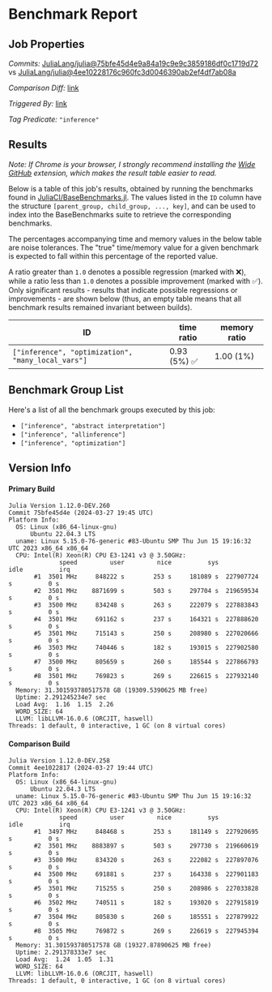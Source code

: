 # Benchmark Report

## Job Properties

*Commits:* [JuliaLang/julia@75bfe45d4e9a84a19c9e9c3859186df0c1719d72](https://github.com/JuliaLang/julia/commit/75bfe45d4e9a84a19c9e9c3859186df0c1719d72) vs [JuliaLang/julia@4ee10228176c960fc3d0046390ab2ef4df7ab08a](https://github.com/JuliaLang/julia/commit/4ee10228176c960fc3d0046390ab2ef4df7ab08a)

*Comparison Diff:* [link](https://github.com/JuliaLang/julia/compare/4ee10228176c960fc3d0046390ab2ef4df7ab08a..75bfe45d4e9a84a19c9e9c3859186df0c1719d72)

*Triggered By:* [link](https://github.com/JuliaLang/julia/pull/53876#issuecomment-2023842585)

*Tag Predicate:* `"inference"`

## Results

*Note: If Chrome is your browser, I strongly recommend installing the [Wide GitHub](https://chrome.google.com/webstore/detail/wide-github/kaalofacklcidaampbokdplbklpeldpj?hl=en)
extension, which makes the result table easier to read.*

Below is a table of this job's results, obtained by running the benchmarks found in
[JuliaCI/BaseBenchmarks.jl](https://github.com/JuliaCI/BaseBenchmarks.jl). The values
listed in the `ID` column have the structure `[parent_group, child_group, ..., key]`,
and can be used to index into the BaseBenchmarks suite to retrieve the corresponding
benchmarks.

The percentages accompanying time and memory values in the below table are noise tolerances. The "true"
time/memory value for a given benchmark is expected to fall within this percentage of the reported value.

A ratio greater than `1.0` denotes a possible regression (marked with :x:), while a ratio less
than `1.0` denotes a possible improvement (marked with :white_check_mark:). Only significant results - results
that indicate possible regressions or improvements - are shown below (thus, an empty table means that all
benchmark results remained invariant between builds).

| ID | time ratio | memory ratio |
|----|------------|--------------|
| `["inference", "optimization", "many_local_vars"]` | 0.93 (5%) :white_check_mark: | 1.00 (1%)  |

## Benchmark Group List

Here's a list of all the benchmark groups executed by this job:

- `["inference", "abstract interpretation"]`
- `["inference", "allinference"]`
- `["inference", "optimization"]`

## Version Info

#### Primary Build

```
Julia Version 1.12.0-DEV.260
Commit 75bfe45d4e (2024-03-27 19:45 UTC)
Platform Info:
  OS: Linux (x86_64-linux-gnu)
      Ubuntu 22.04.3 LTS
  uname: Linux 5.15.0-76-generic #83-Ubuntu SMP Thu Jun 15 19:16:32 UTC 2023 x86_64 x86_64
  CPU: Intel(R) Xeon(R) CPU E3-1241 v3 @ 3.50GHz: 
              speed         user         nice          sys         idle          irq
       #1  3501 MHz     848222 s        253 s     181089 s  227907724 s          0 s
       #2  3501 MHz    8871699 s        503 s     297704 s  219659534 s          0 s
       #3  3500 MHz     834248 s        263 s     222079 s  227883843 s          0 s
       #4  3501 MHz     691162 s        237 s     164321 s  227888620 s          0 s
       #5  3501 MHz     715143 s        250 s     208980 s  227020666 s          0 s
       #6  3503 MHz     740446 s        182 s     193015 s  227902580 s          0 s
       #7  3500 MHz     805659 s        260 s     185544 s  227866793 s          0 s
       #8  3501 MHz     769823 s        269 s     226615 s  227932140 s          0 s
  Memory: 31.301593780517578 GB (19309.5390625 MB free)
  Uptime: 2.291245234e7 sec
  Load Avg:  1.16  1.15  2.26
  WORD_SIZE: 64
  LLVM: libLLVM-16.0.6 (ORCJIT, haswell)
Threads: 1 default, 0 interactive, 1 GC (on 8 virtual cores)

```

#### Comparison Build

```
Julia Version 1.12.0-DEV.258
Commit 4ee1022817 (2024-03-27 19:44 UTC)
Platform Info:
  OS: Linux (x86_64-linux-gnu)
      Ubuntu 22.04.3 LTS
  uname: Linux 5.15.0-76-generic #83-Ubuntu SMP Thu Jun 15 19:16:32 UTC 2023 x86_64 x86_64
  CPU: Intel(R) Xeon(R) CPU E3-1241 v3 @ 3.50GHz: 
              speed         user         nice          sys         idle          irq
       #1  3497 MHz     848468 s        253 s     181149 s  227920695 s          0 s
       #2  3501 MHz    8883897 s        503 s     297730 s  219660619 s          0 s
       #3  3500 MHz     834320 s        263 s     222082 s  227897076 s          0 s
       #4  3500 MHz     691881 s        237 s     164338 s  227901183 s          0 s
       #5  3501 MHz     715255 s        250 s     208986 s  227033828 s          0 s
       #6  3502 MHz     740511 s        182 s     193020 s  227915819 s          0 s
       #7  3504 MHz     805830 s        260 s     185551 s  227879922 s          0 s
       #8  3505 MHz     769872 s        269 s     226619 s  227945394 s          0 s
  Memory: 31.301593780517578 GB (19327.87890625 MB free)
  Uptime: 2.291378333e7 sec
  Load Avg:  1.24  1.05  1.31
  WORD_SIZE: 64
  LLVM: libLLVM-16.0.6 (ORCJIT, haswell)
Threads: 1 default, 0 interactive, 1 GC (on 8 virtual cores)

```
